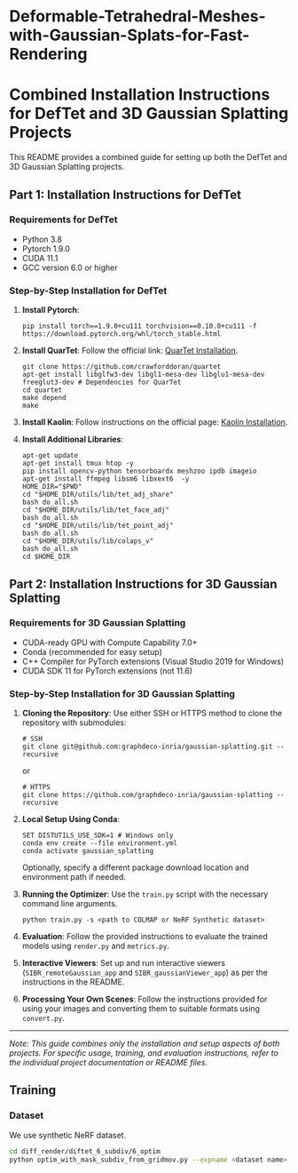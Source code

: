 # Deformable-Tetrahedral-Meshes-with-Gaussian-Splats-for-Fast-Rendering

# Combined Installation Instructions for DefTet and 3D Gaussian Splatting Projects

This README provides a combined guide for setting up both the DefTet and 3D Gaussian Splatting projects.

## Part 1: Installation Instructions for DefTet

### Requirements for DefTet
- Python 3.8
- Pytorch 1.9.0
- CUDA 11.1
- GCC version 6.0 or higher

### Step-by-Step Installation for DefTet
1. **Install Pytorch**:
   ```
   pip install torch==1.9.0+cu111 torchvision==0.10.0+cu111 -f https://download.pytorch.org/whl/torch_stable.html
   ```

2. **Install QuarTet**:
   Follow the official link: [QuarTet Installation](https://github.com/crawforddoran/quartet).
   ```
   git clone https://github.com/crawforddoran/quartet
   apt-get install libglfw3-dev libgl1-mesa-dev libglu1-mesa-dev freeglut3-dev # Dependencies for QuarTet
   cd quartet
   make depend
   make 
   ```

3. **Install Kaolin**:
   Follow instructions on the official page: [Kaolin Installation](https://kaolin.readthedocs.io/en/latest/notes/installation.html).

4. **Install Additional Libraries**:
   ```
   apt-get update
   apt-get install tmux htop -y
   pip install opencv-python tensorboardx meshzoo ipdb imageio
   apt-get install ffmpeg libsm6 libxext6  -y
   HOME_DIR="$PWD"
   cd "$HOME_DIR/utils/lib/tet_adj_share"
   bash do_all.sh
   cd "$HOME_DIR/utils/lib/tet_face_adj"
   bash do_all.sh
   cd "$HOME_DIR/utils/lib/tet_point_adj"
   bash do_all.sh
   cd "$HOME_DIR/utils/lib/colaps_v"
   bash do_all.sh
   cd $HOME_DIR
   ```

## Part 2: Installation Instructions for 3D Gaussian Splatting

### Requirements for 3D Gaussian Splatting
- CUDA-ready GPU with Compute Capability 7.0+
- Conda (recommended for easy setup)
- C++ Compiler for PyTorch extensions (Visual Studio 2019 for Windows)
- CUDA SDK 11 for PyTorch extensions (not 11.6)

### Step-by-Step Installation for 3D Gaussian Splatting
1. **Cloning the Repository**:
   Use either SSH or HTTPS method to clone the repository with submodules:
   ```
   # SSH
   git clone git@github.com:graphdeco-inria/gaussian-splatting.git --recursive
   ```
   or
   ```
   # HTTPS
   git clone https://github.com/graphdeco-inria/gaussian-splatting --recursive
   ```

2. **Local Setup Using Conda**:
   ```
   SET DISTUTILS_USE_SDK=1 # Windows only
   conda env create --file environment.yml
   conda activate gaussian_splatting
   ```
   Optionally, specify a different package download location and environment path if needed.

3. **Running the Optimizer**:
   Use the `train.py` script with the necessary command line arguments.
   ```
   python train.py -s <path to COLMAP or NeRF Synthetic dataset>
   ```

4. **Evaluation**:
   Follow the provided instructions to evaluate the trained models using `render.py` and `metrics.py`.

5. **Interactive Viewers**:
   Set up and run interactive viewers (`SIBR_remoteGaussian_app` and `SIBR_gaussianViewer_app`) as per the instructions in the README.

6. **Processing Your Own Scenes**:
   Follow the instructions provided for using your images and converting them to suitable formats using `convert.py`.

---

*Note: This guide combines only the installation and setup aspects of both projects. For specific usage, training, and evaluation instructions, refer to the individual project documentation or README files.*

## Training
### Dataset
We use synthetic NeRF dataset.
```bash
cd diff_render/diftet_6_subdiv/6_optim
python optim_with_mask_subdiv_from_gridmov.py --expname <dataset name> --datadir <path to data directory> --savedir <path to output directory> --gaussianpth <path to gaussian point cloud from 3DGS> --remote
```

